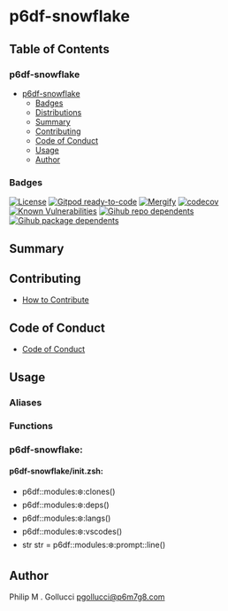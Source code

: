 # p6df-snowflake

## Table of Contents


### p6df-snowflake
- [p6df-snowflake](#p6df-snowflake)
  - [Badges](#badges)
  - [Distributions](#distributions)
  - [Summary](#summary)
  - [Contributing](#contributing)
  - [Code of Conduct](#code-of-conduct)
  - [Usage](#usage)
  - [Author](#author)

### Badges

[![License](https://img.shields.io/badge/License-Apache%202.0-yellowgreen.svg)](https://opensource.org/licenses/Apache-2.0)
[![Gitpod ready-to-code](https://img.shields.io/badge/Gitpod-ready--to--code-blue?logo=gitpod)](https://gitpod.io/#https://github.com/p6m7g8/p6df-snowflake)
[![Mergify](https://img.shields.io/endpoint.svg?url=https://gh.mergify.io/badges/p6m7g8/p6df-snowflake/&style=flat)](https://mergify.io)
[![codecov](https://codecov.io/gh/p6m7g8/p6df-snowflake/branch/master/graph/badge.svg?token=14Yj1fZbew)](https://codecov.io/gh/p6m7g8/p6df-snowflake)
[![Known Vulnerabilities](https://snyk.io/test/github/p6m7g8/p6df-snowflake/badge.svg?targetFile=package.json)](https://snyk.io/test/github/p6m7g8/p6df-snowflake?targetFile=package.json)
[![Gihub repo dependents](https://badgen.net/github/dependents-repo/p6m7g8/p6df-snowflake)](https://github.com/p6m7g8/p6df-snowflake/network/dependents?dependent_type=REPOSITORY)
[![Gihub package dependents](https://badgen.net/github/dependents-pkg/p6m7g8/p6df-snowflake)](https://github.com/p6m7g8/p6df-snowflake/network/dependents?dependent_type=PACKAGE)

## Summary

## Contributing

- [How to Contribute](CONTRIBUTING.md)

## Code of Conduct

- [Code of Conduct](https://github.com/p6m7g8/.github/blob/master/CODE_OF_CONDUCT.md)

## Usage


### Aliases


### Functions

### p6df-snowflake:

#### p6df-snowflake/init.zsh:

- p6df::modules::snowflake::clones()
- p6df::modules::snowflake::deps()
- p6df::modules::snowflake::langs()
- p6df::modules::snowflake::vscodes()
- str str = p6df::modules::snowflake::prompt::line()



## Author

Philip M . Gollucci <pgollucci@p6m7g8.com>
